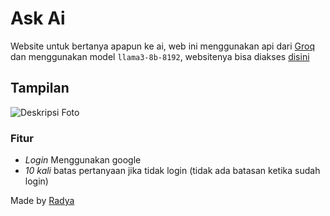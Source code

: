 # Ask Ai
Website untuk bertanya apapun ke ai, web ini menggunakan api dari [Groq](https://groq.com) dan menggunakan model `llama3-8b-8192`, websitenya bisa 
diakses [disini](https://ask-ai.radya.fun) 

## Tampilan
![Deskripsi Foto](https://drive.google.com/uc?export=view&id=1-O3h6QlOoJtQqgrGhbB8MQv4BQ4sMK-F)

### Fitur

- *Login* Menggunakan google
- *10 kali* batas pertanyaan jika tidak login (tidak ada batasan ketika sudah login)

Made by [Radya](https://radya.fun)
